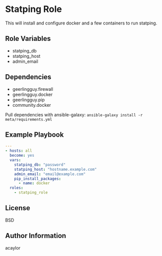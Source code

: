 Statping Role
=========

This will install and configure docker and a few containers to run statping.

Role Variables
--------------

- statping_db
- statping_host
- admin_email

Dependencies
------------

- geerlingguy.firewall
- geerlingguy.docker
- geerlingguy.pip
- community.docker

Pull dependencies with ansible-galaxy:
`ansible-galaxy install -r meta/requirements.yml`

Example Playbook
----------------

```yaml
---
- hosts: all
  become: yes
  vars:
    statping_db: "password"
    statping_host: "hostname.example.com"
    admin_email: "email@example.com"
    pip_install_packages:
      - name: docker
  roles:
    - statping_role
```

License
-------

BSD

Author Information
------------------

acaylor
